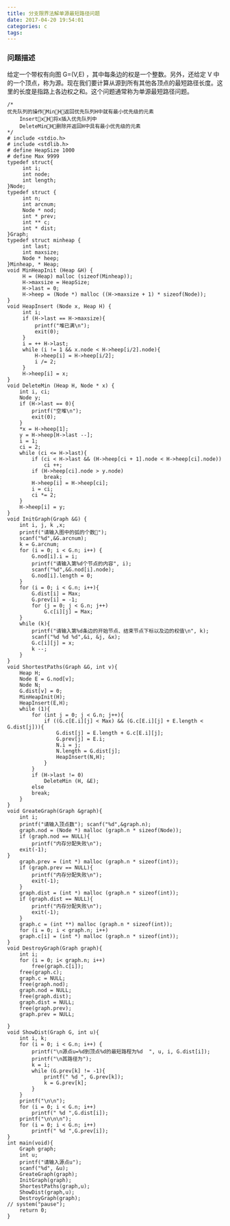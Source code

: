 ```yaml
---
title: 分支限界法解单源最短路径问题
date: 2017-04-20 19:54:01
categories: c
tags:
---
```

### 问题描述
给定一个带权有向图 G=(V,E) ，其中每条边的权是一个整数。另外，还给定 V 中的一个顶点，称为源。现在我们要计算从源到所有其他各顶点的最短路径长度。这里的长度是指路上各边权之和。这个问题通常称为单源最短路径问题。

<!--more-->

	/* 
	优先队列的操作MinH返回优先队列H中就有最小优先级的元素 
	    InsertxH将x插入优先队列中 
	    DeleteMinH删除并返回H中具有最小优先级的元素 
	*/ 
	# include <stdio.h> 
	# include <stdlib.h> 
	# define HeapSize 1000 
	# define Max 9999 
	typedef struct{ 
		 int i; 
		 int node; 
		 int length; 
	}Node; 
	typedef struct { 
		 int n; 
		 int arcnum; 
		 Node * nod; 
		 int * prev; 
		 int ** c; 
		 int * dist; 
	}Graph; 
	typedef struct minheap { 
		 int last; 
		 int maxsize; 
		 Node * heep; 
	}Minheap, * Heap; 
	void MinHeapInit (Heap &H) { 
		 H = (Heap) malloc (sizeof(Minheap)); 
		 H->maxsize = HeapSize; 
		 H->last = 0; 
		 H->heep = (Node *) malloc ((H->maxsize + 1) * sizeof(Node)); 
	} 
	void HeapInsert (Node x, Heap H) { 
		 int i; 
		 if (H->last == H->maxsize){ 
			 printf("堆已满\n"); 
			 exit(0); 
		 } 
		 i = ++ H->last; 
		 while (i != 1 && x.node < H->heep[i/2].node){ 
			 H->heep[i] = H->heep[i/2]; 
			 i /= 2; 
		 } 
		 H->heep[i] = x; 
	} 
	void DeleteMin (Heap H, Node * x) { 
		int i, ci; 
		Node y; 
		if (H->last == 0){
			printf("空堆\n"); 
			exit(0); 
		} 
		*x = H->heep[1]; 
		y = H->heep[H->last --]; 
		i = 1; 
		ci = 2; 
		while (ci <= H->last){ 
			if (ci < H->last && (H->heep[ci + 1].node < H->heep[ci].node)) 
				ci ++; 
			if (H->heep[ci].node > y.node) 
				break; 
			H->heep[i] = H->heep[ci]; 
			i = ci; 
			ci *= 2; 
		} 
		H->heep[i] = y; 
	} 
	void InitGraph(Graph &G) { 
		int i, j, k ,x; 
		printf("请输入图中的弧的个数"); 
		scanf("%d",&G.arcnum); 
		k = G.arcnum; 
		for (i = 0; i < G.n; i++) { 
			G.nod[i].i = i; 
			printf("请输入第%d个节点的内容", i); 
			scanf("%d",&G.nod[i].node); 
			G.nod[i].length = 0; 
		} 
		for (i = 0; i < G.n; i++){ 
			G.dist[i] = Max; 
			G.prev[i] = -1; 
			for (j = 0; j < G.n; j++) 
				G.c[i][j] = Max; 
		} 
		while (k){
			printf("请输入第%d条边的开始节点、结束节点下标以及边的权值\n", k); 
			scanf("%d %d %d",&i, &j, &x); 
			G.c[i][j] = x; 
			k --; 
		} 
	} 
	void ShortestPaths(Graph &G, int v){ 
		Heap H; 
		Node E = G.nod[v]; 
		Node N; 
		G.dist[v] = 0; 
		MinHeapInit(H); 
		HeapInsert(E,H); 
		while (1){ 
			for (int j = 0; j < G.n; j++){ 
				if ((G.c[E.i][j] < Max) && (G.c[E.i][j] + E.length < G.dist[j])){ 
					G.dist[j] = E.length + G.c[E.i][j]; 
					G.prev[j] = E.i; 
					N.i = j; 
					N.length = G.dist[j]; 
					HeapInsert(N,H); 
				} 
			} 
			if (H->last != 0) 
				DeleteMin (H, &E); 
			else 
			break; 
		} 
	} 
	void GreateGraph(Graph &graph){ 
		int i; 
		printf("请输入顶点数"); scanf("%d",&graph.n); 
		graph.nod = (Node *) malloc (graph.n * sizeof(Node)); 
		if (graph.nod == NULL){ 
			printf("内存分配失败\n"); 
		exit(-1); 
	} 
		graph.prev = (int *) malloc (graph.n * sizeof(int)); 
		if (graph.prev == NULL){ 
			printf("内存分配失败\n"); 
			exit(-1); 
		} 
		graph.dist = (int *) malloc (graph.n * sizeof(int)); 
		if (graph.dist == NULL){ 
			printf("内存分配失败\n"); 
			exit(-1); 
		} 
		graph.c = (int **) malloc (graph.n * sizeof(int)); 
		for (i = 0; i < graph.n; i++) 
		graph.c[i] = (int *) malloc (graph.n * sizeof(int)); 
	} 
	void DestroyGraph(Graph graph){ 
		int i; 
		for (i = 0; i< graph.n; i++) 
			free(graph.c[i]); 
		free(graph.c); 
		graph.c = NULL; 
		free(graph.nod); 
		graph.nod = NULL; 
		free(graph.dist); 
		graph.dist = NULL; 
		free(graph.prev); 
		graph.prev = NULL; 
	 
	} 
	void ShowDist(Graph G, int u){ 
		int i, k; 
		for (i = 0; i < G.n; i++) { 
			printf("\n源点u=%d到顶点%d的最短路程为%d  ", u, i, G.dist[i]); 
			printf("\n其路径为"); 
			k = i; 
			while (G.prev[k] != -1){ 
				printf(" %d ", G.prev[k]); 
				k = G.prev[k]; 
			} 
		} 
		printf("\n\n"); 
		for (i = 0; i < G.n; i++) 
			printf(" %d ",G.dist[i]); 
		printf("\n\n\n"); 
		for (i = 0; i < G.n; i++) 
			printf(" %d ",G.prev[i]); 
	} 
	int main(void){ 
		Graph graph; 
		int u; 
		printf("请输入源点u"); 
		scanf("%d", &u); 
		GreateGraph(graph); 
		InitGraph(graph); 
		ShortestPaths(graph,u); 
		ShowDist(graph,u); 
		DestroyGraph(graph); 
	// system("pause"); 
		return 0; 
	} 
	 